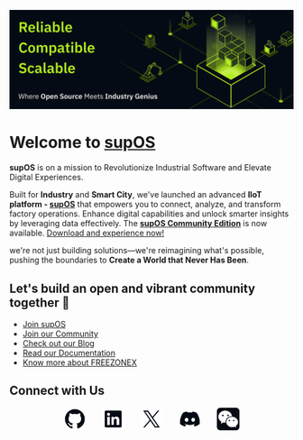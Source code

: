 
![iamge](image.png)
<br>
# Welcome to [supOS](https://supos.ai/product/supos)

**supOS** is on a mission to Revolutionize Industrial Software and Elevate Digital Experiences.

Built for **Industry** and **Smart City**, we've launched an advanced **IIoT platform - [supOS](https://supos.ai/product/supos)** that empowers you to connect, analyze, and transform factory operations. Enhance digital capabilities and unlock smarter insights by leveraging data effectively. The **[supOS Community Edition]([https://github.com/orgs/FREEZONEX](https://github.com/FREEZONEX/supOS-CE))** is now available. [Download and experience now!](https://github.com/orgs/FREEZONEX)

we're not just building solutions—we're reimagining what's possible, pushing the boundaries to **Create a World that Never Has Been**.

## Let's build an open and vibrant community together 🚀

- [Join supOS](https://supos.ai/company/career)
- [Join our Community](https://discord.gg/G2zdNb52Vq)
- [Check out our Blog](https://supos.ai/blogs/menu)
- [Read our Documentation](https://suposdocs.vercel.app/)
- [Know more about FREEZONEX](https://supos.ai/)

## Connect with Us

<div align="center" dir="auto" >
  <a href="https://github.com/FREEZONEX"><img src="./githublogo/Logo--github.svg" width="40" height="40" alt="GitHub"></a>
  <a ><img src="./githublogo/emp.svg" width="20" height="1" alt="GitHub"></a>
  <a href="https://www.linkedin.com/company/91136833"><img src="./githublogo/Logo--linkedin.svg" width="40" height="40" alt="LinkedIn"></a>
   <a ><img src="./githublogo/emp.svg" width="20" height="1" alt="GitHub"></a>
  <a href="https://x.com/FreezoneX123"><img src="./githublogo/Logo--x.svg" width="40" height="40" alt="X"></a>
   <a ><img src="./githublogo/emp.svg" width="20" height="1" alt="GitHub"></a>
  <a href="https://discord.com/invite/G2zdNb52Vq"><img src="./githublogo/Logo--discord.svg" width="40" height="40" alt="Discord"></a>
   <a ><img src="./githublogo/emp.svg" width="20" height="1" alt="GitHub"></a>
  <a href="https://mp.weixin.qq.com/s/tbK1gFVWGJ_etliTDOBxtA"><img src="./githublogo/Subtract.svg" width="40" height="40" alt="weichat"></a>
</div>
<br>
